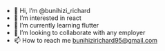 - 👋 Hi, I’m @bunihizi_richard
- 👀 I’m interested in react
- 🌱 I’m currently learning flutter
- 💞️ I’m looking to collaborate with any employer
- 📫 How to reach me bunihizirichard95@gmail.com

<!---
bunihizi95/bunihizi95 is a ✨ special ✨ repository because its `README.md` (this file) appears on your GitHub profile.
You can click the Preview link to take a look at your changes.
--->
